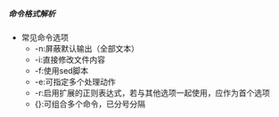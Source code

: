 ##### 命令格式解析
+ 常见命令选项
    - -n:屏蔽默认输出（全部文本）
    - -i:直接修改文件内容
    - -f:使用sed脚本
    - -e:可指定多个处理动作
    - -r:启用扩展的正则表达式，若与其他选项一起使用，应作为首个选项
    - {}:可组合多个命令，已分号分隔
